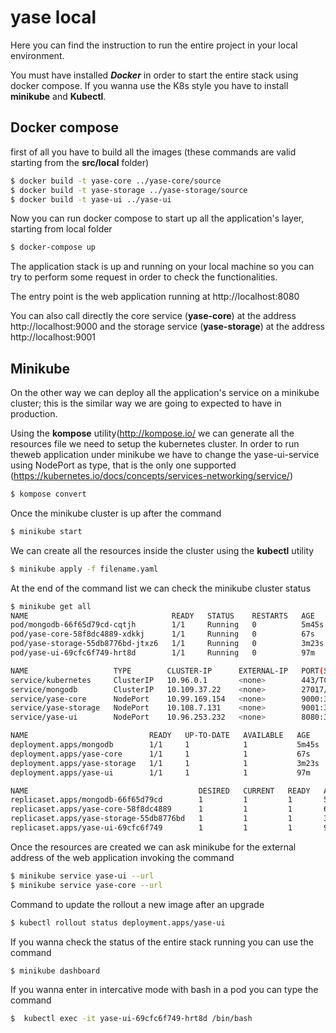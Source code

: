 

# yase local



Here you can find the instruction to run the entire project in your local environment.

You must have installed ***Docker*** in order to start the entire stack using docker compose. If you wanna use the K8s style you have to install **minikube** and **Kubectl**.



## Docker compose

first of all you have to build all the images (these commands are valid starting from the **src/local** folder)

```bash
$ docker build -t yase-core ../yase-core/source
$ docker build -t yase-storage ../yase-storage/source
$ docker build -t yase-ui ../yase-ui
```

 Now you can run docker compose to start up all the application's layer, starting from local folder

```bash
$ docker-compose up
```

The application stack is up and running on your local machine so you can try to perform some request in order to check the functionalities.

The entry point is the web application running at http://localhost:8080

You can also call directly the core service (**yase-core**) at the address http://localhost:9000 and the storage service (**yase-storage**) at the address http://localhost:9001



## Minikube

On the other way we can deploy all the application's service on a minikube cluster; this is the similar way we are going to expected to have in production.

Using the **kompose** utility(<http://kompose.io/> we can generate all the resources file we need to setup the kubernetes cluster. In order to run theweb application under minikube we have to change the yase-ui-service using NodePort as type, that is the only one supported (<https://kubernetes.io/docs/concepts/services-networking/service/>)

```bash
$ kompose convert
```

Once the minikube cluster is up after the command

```bash
$ minikube start
```

We can create all the resources inside the cluster using the **kubectl** utility

```bash
$ minikube apply -f filename.yaml
```

At the end of the command list we can check the minikube cluster status

```bash
$ minikube get all
NAME                                READY   STATUS    RESTARTS   AGE
pod/mongodb-66f65d79cd-cqtjh        1/1     Running   0          5m45s
pod/yase-core-58f8dc4889-xdkkj      1/1     Running   0          67s
pod/yase-storage-55db8776bd-jtxz6   1/1     Running   0          3m23s
pod/yase-ui-69cfc6f749-hrt8d        1/1     Running   0          97m

NAME                   TYPE        CLUSTER-IP      EXTERNAL-IP   PORT(S)          AGE
service/kubernetes     ClusterIP   10.96.0.1       <none>        443/TCP          101m
service/mongodb        ClusterIP   10.109.37.22    <none>        27017/TCP        5m38s
service/yase-core      NodePort    10.99.169.154   <none>        9000:30001/TCP   14s
service/yase-storage   NodePort    10.108.7.131    <none>        9001:30669/TCP   3m17s
service/yase-ui        NodePort    10.96.253.232   <none>        8080:30000/TCP   94m

NAME                           READY   UP-TO-DATE   AVAILABLE   AGE
deployment.apps/mongodb        1/1     1            1           5m45s
deployment.apps/yase-core      1/1     1            1           67s
deployment.apps/yase-storage   1/1     1            1           3m23s
deployment.apps/yase-ui        1/1     1            1           97m

NAME                                      DESIRED   CURRENT   READY   AGE
replicaset.apps/mongodb-66f65d79cd        1         1         1       5m45s
replicaset.apps/yase-core-58f8dc4889      1         1         1       67s
replicaset.apps/yase-storage-55db8776bd   1         1         1       3m23s
replicaset.apps/yase-ui-69cfc6f749        1         1         1       97m

```

Once the resources are created we can ask minikube for the external address of the web application invoking the command

```bash
$ minikube service yase-ui --url
$ minikube service yase-core --url
```



Command to update the rollout a new image after an upgrade

```bash
$ kubectl rollout status deployment.apps/yase-ui
```

If you wanna check the status of the entire stack running you can use the command 

```bash
$ minikube dashboard
```

If you wanna enter in intercative mode with bash in a pod you can type the command

```bash
$  kubectl exec -it yase-ui-69cfc6f749-hrt8d /bin/bash
```

 